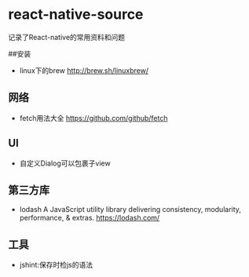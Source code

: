 # react-native-source
记录了React-native的常用资料和问题

##安装

- linux下的brew http://brew.sh/linuxbrew/

## 网络
- fetch用法大全 https://github.com/github/fetch

## UI
- 自定义Dialog可以包裹子view

## 第三方库
- lodash A JavaScript utility library delivering consistency, modularity, performance, & extras. https://lodash.com/

## 工具
- jshint:保存时检js的语法
